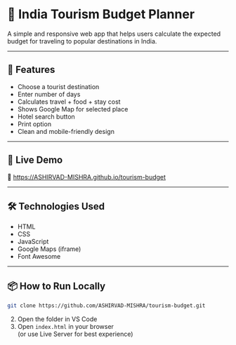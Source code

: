 # 🧭 India Tourism Budget Planner

A simple and responsive web app that helps users calculate the expected budget for traveling to popular destinations in India.

---

## 🌟 Features

- Choose a tourist destination
- Enter number of days
- Calculates travel + food + stay cost
- Shows Google Map for selected place
- Hotel search button
- Print option
- Clean and mobile-friendly design

---

## 🚀 Live Demo

🔗 https://ASHIRVAD-MISHRA.github.io/tourism-budget

---

## 🛠 Technologies Used

- HTML
- CSS
- JavaScript
- Google Maps (iframe)
- Font Awesome

---

## 📦 How to Run Locally

```bash
git clone https://github.com/ASHIRVAD-MISHRA/tourism-budget.git
```

2. Open the folder in VS Code  
3. Open `index.html` in your browser  
   (or use Live Server for best experience)
